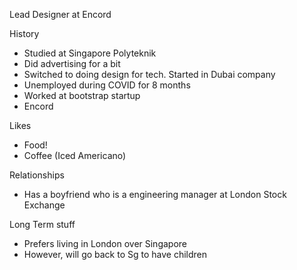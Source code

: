 
Lead Designer at Encord

History
- Studied at Singapore Polyteknik
- Did advertising for a bit
- Switched to doing design for tech. Started in Dubai company
- Unemployed during COVID for 8 months
- Worked at bootstrap startup
- Encord

Likes
- Food!
- Coffee (Iced Americano)

Relationships
- Has a boyfriend who is a engineering manager at London Stock Exchange

Long Term stuff
- Prefers living in London over Singapore
- However, will go back to Sg to have children